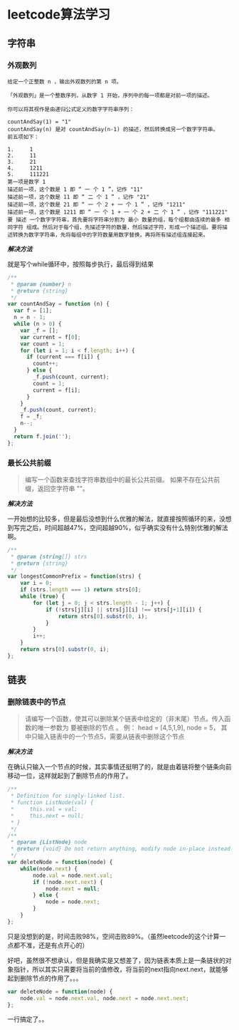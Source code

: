 # leetcode算法学习

## 字符串

### 外观数列

```text
给定一个正整数 n ，输出外观数列的第 n 项。

「外观数列」是一个整数序列，从数字 1 开始，序列中的每一项都是对前一项的描述。

你可以将其视作是由递归公式定义的数字字符串序列：

countAndSay(1) = "1"
countAndSay(n) 是对 countAndSay(n-1) 的描述，然后转换成另一个数字字符串。
前五项如下：

1.     1
2.     11
3.     21
4.     1211
5.     111221
第一项是数字 1
描述前一项，这个数是 1 即 “ 一 个 1 ”，记作 "11"
描述前一项，这个数是 11 即 “ 二 个 1 ” ，记作 "21"
描述前一项，这个数是 21 即 “ 一 个 2 + 一 个 1 ” ，记作 "1211"
描述前一项，这个数是 1211 即 “ 一 个 1 + 一 个 2 + 二 个 1 ” ，记作 "111221"
要 描述 一个数字字符串，首先要将字符串分割为 最小 数量的组，每个组都由连续的最多 相同字符 组成。然后对于每个组，先描述字符的数量，然后描述字符，形成一个描述组。要将描述转换为数字字符串，先将每组中的字符数量用数字替换，再将所有描述组连接起来。
```

***解决方法***

就是写个while循环中，按照每步执行，最后得到结果

```js
/**
 * @param {number} n
 * @return {string}
 */
var countAndSay = function (n) {
  var f = [1];
  n = n - 1;
  while (n > 0) {
    var _f = [];
    var current = f[0];
    var count = 1;
    for (let i = 1; i < f.length; i++) {
      if (current === f[i]) {
        count++;
      } else {
        _f.push(count, current);
        count = 1;
        current = f[i];
      }
    }
    _f.push(count, current);
    f = _f;
    n--;
  }
  return f.join('');
};
```

### 最长公共前缀

> 编写一个函数来查找字符串数组中的最长公共前缀。
> 如果不存在公共前缀，返回空字符串 ""。

***解决方法***

一开始想的比较多，但是最后没想到什么优雅的解法，就直接按照循环的来，没想到写完之后，时间超越47%，空间超越90%，似乎确实没有什么特别优雅的解法啊。

```js
/**
 * @param {string[]} strs
 * @return {string}
 */
var longestCommonPrefix = function(strs) {
    var i = 0;
    if (strs.length === 1) return strs[0];
    while (true) {
        for (let j = 0; j < strs.length - 1; j++) {
            if (!strs[j][i] || strs[j][i] !== strs[j+1][i]) {
                return strs[0].substr(0, i);
            }
        }
        i++;
    }
    return strs[0].substr(0, i);
};
```

## 链表

### 删除链表中的节点

> 请编写一个函数，使其可以删除某个链表中给定的（非末尾）节点。传入函数的唯一参数为 要被删除的节点 。
> 例： head = [4,5,1,9], node = 5， 其中只输入链表中的一个节点5，需要从链表中删除这个节点

***解决方法***

在确认只输入一个节点的时候，其实事情还挺明了的，就是由着链将整个链条向前移动一位，这样就起到了删除节点的作用了。

```js
/**
 * Definition for singly-linked list.
 * function ListNode(val) {
 *     this.val = val;
 *     this.next = null;
 * }
 */
/**
 * @param {ListNode} node
 * @return {void} Do not return anything, modify node in-place instead.
 */
var deleteNode = function(node) {
    while(node.next) {
        node.val = node.next.val;
        if (!node.next.next) {
            node.next = null;
        } else {
            node = node.next;
        }
    }
};
```

只是没想到的是，时间击败98%，空间击败89%。（虽然leetcode的这个计算一点都不准，还是有点开心的）

好吧，虽然很不想承认，但是我确实是又想差了，因为链表本质上是一条链状的对象指针，所以其实只需要将当前的值修改，将当前的next指向next.next，就能够起到删除节点的作用了。。。

```js
var deleteNode = function(node) {
    node.val = node.next.val, node.next = node.next.next;
};
```

一行搞定了。。